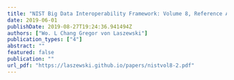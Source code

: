 ```yaml
---
title: "NIST Big Data Interoperability Framework: Volume 8, Reference Architecture Interfaces"
date: 2019-06-01
publishDate: 2019-08-27T19:24:36.941494Z
authors: ["Wo. L Chang Gregor von Laszewski"]
publication_types: ["4"]
abstract: ""
featured: false
publication: ""
url_pdf: "https://laszewski.github.io/papers/nistvol8-2.pdf"
---
```


